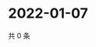 # 2022-01-07

共 0 条

<!-- BEGIN WEIBO -->
<!-- 最后更新时间 Fri Jan 07 2022 17:00:46 GMT+0800 (China Standard Time) -->

<!-- END WEIBO -->
